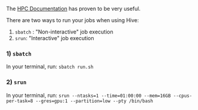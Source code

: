 The [HPC Documentation](https://docs.hpc.ucdavis.edu/) has proven to be very useful.

There are two ways to run your jobs when using Hive:
1) ``sbatch`` : "Non-interactive" job execution
2) ``srun``: "Interactive" job execution

### 1) ``sbatch``

In your terminal, run: ``sbatch run.sh``

### 2) ``srun``

In your terminal, run: ``srun --ntasks=1 --time=01:00:00 --mem=16GB --cpus-per-task=8 --gres=gpu:1 --partition=low --pty /bin/bash``
